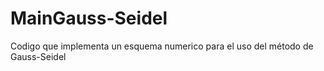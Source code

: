 # MainGauss-Seidel
Codigo que implementa un esquema numerico para el uso del método de Gauss-Seidel
